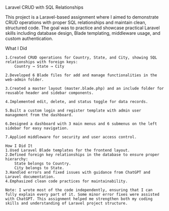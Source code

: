 Laravel CRUD  with SQL Relationships

This project is a Laravel-based assignment where I aimed to demonstrate CRUD operations with proper SQL relationships and maintain clean, structured code. The goal was to practice and showcase practical Laravel skills including database design, Blade templating, middleware usage, and custom authentication.

What I Did

    1.Created CRUD operations for Country, State, and City, showing SQL relationships with foreign keys:
        Country → State → City

    2.Developed 6 Blade files for add and manage functionalities in the web-admin folder.

    3.Created a master layout (master.blade.php) and an include folder for reusable header and sidebar components.

    4.Implemented edit, delete, and status toggle for data records.

    5.Built a custom login and register template with admin user management from the dashboard.

    6.Designed a dashboard with 3 main menus and 6 submenus on the left sidebar for easy navigation.

    7.Applied middleware for security and user access control.    

    How I Did It
    1.Used Laravel Blade templates for the frontend layout.
    2.Defined foreign key relationships in the database to ensure proper hierarchy:
        State belongs to Country.
        City belongs to State.
    3.Handled errors and fixed issues with guidance from ChatGPT and Laravel documentation.
    4.Emphasized clean code practices for maintainability.

    Note: I wrote most of the code independently, ensuring that I can fully explain every part of it. Some minor error fixes were assisted with ChatGPT. This assignment helped me strengthen both my coding skills and understanding of Laravel project structure.
